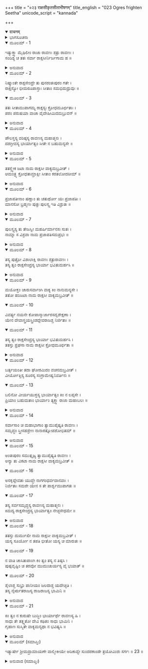 +++
title = "०२३ राक्षसीकृतसीताभीषणम्"
title_english = "023 Ogres frighten Seetha"
unicode_script = "kannada"

+++
<details open><summary>वाचनम्</summary>

<div class="audioEmbed"  caption="श्रीराम-हरिसीताराममूर्ति-घनपाठिभ्यां वचनम्" src="https://archive.org/download/Ramayana-recitation-Sriram-harisItArAmamUrti-Ghanapaati-v2/Kanda_5/Kanda_5_SK-023-Ogres_frighten_Seetha.mp3"></div>
</details>



<details><summary>ಭಾಗಸೂಚನಾ</summary>

ರಾಕ್ಷಸಿಯರು ಸೀತೆಯನ್ನು ಸಮಾಧಾನಗೊಳಿಸಲು ಪ್ರತ್ನಿಸಿದುದು
</details>

<details open><summary>ಮೂಲಮ್ - 1</summary>

ಇತ್ಯುಕ್ತ್ವಾ ಮೈಥಿಲೀಂ ರಾಜಾ ರಾವಣಃ ಶತ್ರು ರಾವಣಃ ।  
ಸಂದಿಶ್ಯ ಚ ತತಃ ಸರ್ವಾ ರಾಕ್ಷಸೀರ್ನಿರ್ಜಗಾಮ ಹ ॥
</details>

<details><summary>ಅನುವಾದ</summary>

ಶತ್ರುಗಳನ್ನು ಹಾ ಹಾ ಎಂದು ಕೂಗಿಕೊಳ್ಳುವಂತೆ ಮಾಡಲು ಸಮರ್ಥನಾದ ರಾವಣನು ಸೀತೆಗೆ ಹೀಗೆ ಹೇಳಿ ಅವಳನ್ನು ಬಹಳ ಬೇಗ ತನ್ನ ವಶಳಾಗುವಂತೆ ಮಾಡಬೇಕೆಂದು ಎಲ್ಲ ರಕ್ಕಸಿಯರಿಗೆ ಆಜ್ಞಾಪಿಸಿ ಅಶೋಕವನದಿಂದ ನಿರ್ಗಮಿಸಿದನು.॥1॥
</details>

<details open><summary>ಮೂಲಮ್ - 2</summary>

ನಿಷ್ಕ್ರಾಂತೇ ರಾಕ್ಷಸೇಂದ್ರೇ ತು ಪುನರಂತಃಪುರಂ ಗತೇ ।  
ರಾಕ್ಷಸ್ಯೋ ಭೀಮರೂಪಾಸ್ತಾಃ ಸೀತಾಂ ಸಮಭಿದುದ್ರುವುಃ ॥
</details>

<details open><summary>ಮೂಲಮ್ - 3</summary>

ತತಃ ಸೀತಾಮುಪಾಗಮ್ಯ ರಾಕ್ಷಸ್ಯಃ ಕ್ರೋಧಮೂರ್ಛಿತಾಃ ।  
ಪರಂ ಪರುಷಯಾ ವಾಚಾ ವೈದೇಹೀಮಿದಮಬ್ರುವನ್ ॥
</details>

<details><summary>ಅನುವಾದ</summary>

ರಾಕ್ಷಸೇಂದ್ರನು ಅಂತಃಪುರಕ್ಕೆ ಹೊರಟು ಹೋದ ಬಳಿಕ ಭಯಂಕರ ಆಕೃತಿಯ ರಾಕ್ಷಸ ಸ್ತ್ರೀಯರು ಸೀತೆಯ ಬಳಿಗೆ ವೇಗವಾಗಿ ಧಾವಿಸಿ ಬಂದರು. ಸೀತೆಯ ಬಳಿಗೆ ಬಂದು ಕ್ರೋಧಾಭಿಭೂತೆಯರಾದ ಆ ರಕ್ಕಸಿಯರು ಅತ್ಯಂತ ಕಠೋರವಾಗಿ ಹೀಗೆ ಹೇಳಿದರು.॥2-3॥
</details>

<details open><summary>ಮೂಲಮ್ - 4</summary>

ಪೌಲಸ್ತಸ್ಯ ವರಿಷ್ಠಸ್ಯ ರಾವಣಸ್ಯ ಮಹಾತ್ಮನಃ ।  
ದಶಗ್ರೀವಸ್ಯ ಭಾರ್ಯಾತ್ವಂ ಸೀತೇ ನ ಬಹುಮನ್ಯಸೇ ॥
</details>

<details><summary>ಅನುವಾದ</summary>

‘‘ಎಲೈ ಸೀತೆ! ರಾವಣನು ಪುಲಸ್ತ್ಯ ವಂಶಜನೂ, ಮಹಾತ್ಮನೂ, ಶ್ರೇಷ್ಠನೂ ಆಗಿದ್ದಾನೆ. ಅಂತಹ ದಶಕಂಠನಿಗೆ ಭಾರ್ಯೆಯಾಗುವುದನ್ನು ನೀನು ಒಂದು ದೊಡ್ಡ ಪುರಸ್ಕಾರವೆಂದು ಏಕೆ ಭಾವಿಸುತ್ತಿಲ್ಲ? ಇದು ನಿನ್ನ ಮೌಢ್ಯವೇ ಸರಿ’’॥4॥
</details>

<details open><summary>ಮೂಲಮ್ - 5</summary>

ತತಸ್ತ್ವೇಕ ಜಟಾ ನಾಮ ರಾಕ್ಷಸೀ ವಾಕ್ಯಮಬ್ರವೀತ್ ।  
ಆಮಂತ್ರ್ಯ ಕ್ರೋಧತಾಮ್ರಾಕ್ಷೀ ಸೀತಾಂ ಕರತಲೋದರೀಮ್ ॥
</details>

<details><summary>ಅನುವಾದ</summary>

ರಾಕ್ಷಸಿಯರೆಲ್ಲರೂ ಒಟ್ಟಾಗಿ ಹೀಗೆ ಹೇಳಿದ ನಂತರ ಆ ರಾಕ್ಷಸಿಯರಲ್ಲಿ ಒಬ್ಬೊಬ್ಬರು ಒಂದೊಂದು ರೀತಿಯಿಂದ ಹೇಳತೊಡಗಿದರು. ಕ್ರೋಧದಿಂದ ಕೆಂಗಣ್ಣಳಾಗಿದ್ದ ‘ಏಕಜಟಾ’ ಎಂಬ ರಕ್ಕಸಿಯು ಸಣ್ಣನಡುವುಳ್ಳ ಸೀತಾದೇವಿಗೆ ಸಂಬೋಧಿಸಿ ಹೀಗೆ ಹೇಳಿದಳು.॥5॥
</details>

<details open><summary>ಮೂಲಮ್ - 6</summary>

ಪ್ರಜಾಪತೀನಾಂ ಷಣ್ಣಾಂ ತು ಚತುರ್ಥೋ ಯಃ ಪ್ರಜಾಪತಿಃ ।  
ಮಾನಸೋ ಬ್ರಹ್ಮಣಃ ಪುತ್ರಃ ಪುಲಸ್ತ್ಯ ಇತಿ ವಿಶ್ರುತಃ ॥
</details>

<details><summary>ಅನುವಾದ</summary>

ಎಲೆಗೆ ಸೀತೆ! ಮರಿಚಿ, ಅತ್ರಿ, ಅಂಗೀರಸ, ಪುಲಸ್ತ್ಯ, ಪುಲಹ, ಕ್ರತು ಎಂಬ ಆರು ಮಂದಿ ಪ್ರಜಾಪತಿಗಳಲ್ಲಿ ಪುಲಸ್ತ್ಯನು ನಾಲ್ಕನೆಯವನು. ಅವನು ಬ್ರಹ್ಮಮಾನಸ ಪುತ್ರನೂ, ವಿಖ್ಯಾತನೂ ಆಗಿರುವನು.॥6॥
</details>

<details open><summary>ಮೂಲಮ್ - 7</summary>

ಪುಲಸ್ತ್ಯಸ್ಯ ತು ತೇಜಸ್ವೀ ಮಹರ್ಷಿರ್ಮಾನಸಃ ಸುತಃ ।  
ನಾಮ್ನಾ ಸ ವಿಶ್ರವಾ ನಾಮ ಪ್ರಜಾಪತಿಸಮಪ್ರಭಃ ॥
</details>

<details><summary>ಅನುವಾದ</summary>

ತೇಜಸ್ವಿಯಾದ ವಿಶ್ರವಸನು ಮಹರ್ಷಿ ಪುಲಸ್ತ್ಯನಿಗೆ ಮಾನಸಪುತ್ರನು. ಅವನು ತೇಜಸ್ಸಿನಲ್ಲಿ ಬ್ರಹ್ಮನಂತೆ ಇರುವವನು.॥7॥
</details>

<details open><summary>ಮೂಲಮ್ - 8</summary>

ತಸ್ಯ ಪುತ್ರೋ ವಿಶಾಲಾಕ್ಷಿ ರಾವಣಃ ಶತ್ರುರಾವಣಃ ।  
ತಸ್ಯ ತ್ವಂ ರಾಕ್ಷಸೇಂದ್ರಸ್ಯ ಭಾರ್ಯಾ ಭವಿತುಮರ್ಹಸಿ ॥
</details>

<details><summary>ಅನುವಾದ</summary>

ಎಲೈ ವಿಶಾಲಾಕ್ಷಿಯೇ! ಸುಪ್ರಸಿದ್ಧನಾದ ವಿಶ್ರವಸುವಿನ ಮಗನೇ ರಾವಣನು. ಅವನು ಅತಿವೀರ ಭಯಂಕರನೂ, ರಾಕ್ಷಸರಿಗೆಲ್ಲ ಪ್ರಭುವೂ ಆದ ಅವನಿಗೆ ಭಾರ್ಯೆಯಾಗಲು ನೀನು ಯೋಗ್ಯಳಾಗಿರುವೆ.॥8॥
</details>

<details open><summary>ಮೂಲಮ್ - 9</summary>

ಮಯೋಕ್ತಂ ಚಾರುಸರ್ವಾಂಗಿ ವಾಕ್ಯ ಕಿಂ ನಾನುಮನ್ಯಸೇ ।  
ತತೋ ಹರಿಜಟಾ ನಾಮ ರಾಕ್ಷಸೀ ವಾಕ್ಯಮಬ್ರವೀತ್ ॥
</details>

<details open><summary>ಮೂಲಮ್ - 10</summary>

ವಿವರ್ತ್ಯ ನಯನೇ ಕೋಪಾನ್ಮಾರ್ಜಾರಸದೃಶೇಕ್ಷಣಾ ।  
ಯೇನ ದೇವಾಸ್ತ್ರಯಸ್ತ್ರಿಂಶದ್ದೇವರಾಜಶ್ಚ ನಿರ್ಜಿತಾಃ ॥
</details>

<details open><summary>ಮೂಲಮ್ - 11</summary>

ತಸ್ಯ ತ್ವಂ ರಾಕ್ಷಸೇಂದ್ರಸ್ಯ ಭಾರ್ಯಾ ಭವಿತುಮರ್ಹಸಿ ।  
ತತಸ್ತು ಪ್ರಘಸಾ ನಾಮ ರಾಕ್ಷಸೀ ಕ್ರೋಧಮೂರ್ಛಿತಾ ॥
</details>

<details><summary>ಅನುವಾದ</summary>

ಸುಂದರಾಂಗಿಯೇ! ನನ್ನ ಈ ಮಾತನ್ನು ನೀನು ಏಕೆ ಅನುಮೋದಿಸುವುದಿಲ್ಲ? ಆಗ ಸೀತೆಯು ಉತ್ತರಿಸದಿದ್ದಾಗ, ಬೆಕ್ಕಿನ ಕಣ್ಣಿನವಳಾದ ‘ಹರಿಜಟಾ’ ಎಂಬ ರಾಕ್ಷಸಿಯು ಕೋಪದಿಂದ ಕಣ್ಣುಗಳನ್ನು ಅರಳಿಸಿಕೊಂಡು ಹೀಗೆ ನುಡಿದಳು-ರಾವಣನು ದೇವೇಂದ್ರನ ಸಹಿತ ಮೂವತ್ತಮೂರು ಕೋಟಿ ಪ್ರಮುಖ ದೇವತೆಗಳನ್ನು ತನ್ನ ಅತುಲ ಪರಾಕ್ರಮದಿಂದ ಜಯಿಸಿರುವನು. ಅಂತಹ ರಾಕ್ಷಸೇಂದ್ರನಿಗೆ ಮಡದಿಯಾಗಲು ನೀನು ಅರ್ಹಳಾಗಿರುವೆ. ರಾವಣನು ಗರ್ವದಿಂದ ಉಬ್ಬಿ ಹೋದ ಮಹಾಪರಾಕ್ರಮಿಯು. ಶೂರನೂ, ಯುದ್ಧದಲ್ಲಿ ಎಂದೂ ಬೆನ್ನುತೋರದಿರುವವನೂ, ಮಹಾಬಲಶಾಲಿಯೂ, ಮಹಾವೀರ್ಯವಂತನೂ ಆದ ಅವನಿಗೆ ಭಾರ್ಯೆಯಾಗಲು ನೀನೇಕೆ ಅಪೇಕ್ಷಿಸುವುದಿಲ್ಲ?॥9-11॥
</details>

<details open><summary>ಮೂಲಮ್ - 12</summary>

ಬರ್ತ್ಸಯಂತೀ ತದಾ ಘೋರಮಿದಂ ವಚನಮಬ್ರವೀತ್ ।  
ವೀರ್ಯೋತ್ತಿಸ್ಯ ಶೂರಸ್ಯ ಸಂಗ್ರಾಮೇಷ್ವನಿವರ್ತಿನಃ ॥
</details>

<details open><summary>ಮೂಲಮ್ - 13</summary>

ಬಲಿನೋ ವೀರ್ಯಯುಕ್ತಸ್ಯ ಭಾರ್ಯಾತ್ವಂ ಕಿಂ ನ ಲಪ್ಸಸೇ ।  
ಪ್ರಿಯಾಂ ಬಹುಮತಾಂ ಭಾರ್ಯಾಂ ತ್ಯಕ್ತ್ವಾ ರಾಜಾ ಮಹಾಬಲಃ ॥
</details>

<details><summary>ಅನುವಾದ</summary>

ಆಗಲೂ ಸೀತಾದೇವಿಯು ಮೌನದಿಂದಿರುವಾಗ - ‘ಪ್ರಘಸಾ’ ಎಂಬ ರಾಕ್ಷಸಿಯು ಕೋಪೋದ್ರಿಕ್ತಳಾಗಿ ಸೀತೆಯನ್ನು ಬೆದರಿಸುತ್ತಾ ಕಠೋರವಾದ ಈ ಮಾತನ್ನು ಹೇಳಿದಳು — ಎಲ್ಲ ಶ್ರೇಷ್ಠ ನಾರಿಯರಲ್ಲಿ ಅತ್ಯಂತ ಪ್ರಿಯಳಾದ, ಎಲ್ಲರಿಂದ ಗೌರವಿಸಲ್ಪಡುತ್ತಿರುವ, ಮಹಾಭಾಗ್ಯಶಾಲಿನಿಯಾದ ಮಂದೋದರಿಯನ್ನು ಕೂಡ ಪರಿತ್ಯಜಿಸಿ ಮಹಾಬಲನಾದ ರಾವಣನು ನಿನ್ನನ್ನು ಪಡೆಯಲು ಅಪೇಕ್ಷಿಸಿದ್ದಾನೆ.॥12-13॥
</details>

<details open><summary>ಮೂಲಮ್ - 14</summary>

ಸರ್ವಾಸಾಂ ಚ ಮಹಾಭಾಗಾಂ ತ್ವಾಮುಪೈಷ್ಯತಿ ರಾವಣಃ ।  
ಸಮೃದ್ಧಂ ಸ್ತ್ರೀಸಹಸ್ರೇಣ ನಾನಾರತ್ನೋಪಶೋಭಿತಮ್ ॥
</details>

<details><summary>ಅನುವಾದ</summary>

ಅಮೂಲ್ಯವಾದ ರತ್ನಗಳಿಂದ ಶೋಭಿಸುತ್ತಿರುವ ಸಾವಿರಾರು ಕಾಂತೆಯರು ರಾವಣನ ಅಂತಃಪುರದಲ್ಲಿ ಇದ್ದಾರೆ. ಅಂತಹ ತರುಣೀಮಣಿಗಳನ್ನು ಕಡೆಗಣಿಸಿದ ರಾವಣನು ನಿನ್ನನ್ನು ಸೇರಲು ತವಕಿಸುತ್ತಿದ್ದಾನೆ.॥14॥
</details>

<details open><summary>ಮೂಲಮ್ - 15</summary>

ಅಂತಃಪುರಂ ಸಮುತ್ಸೃಜ್ಯ ತ್ವಾಮುಪೈಷ್ಯತಿ ರಾವಣಃ ।  
ಅನ್ಯಾ ತು ವಿಕಟಾ ನಾಮ ರಾಕ್ಷಸೀ ವಾಕ್ಯಮಬ್ರವೀತ್ ॥
</details>

<details open><summary>ಮೂಲಮ್ - 16</summary>

ಅಸಕೃದ್ದೇವತಾ ಯುದ್ಧೇ ನಾಗಗಂಧರ್ವದಾನವಾಃ ।  
ನಿರ್ಜಿತಾಃ ಸಮರೇ ಯೇನ ಸ ತೇ ಪಾರ್ಶ್ವಮುಪಾಗತಃ ॥
</details>

<details open><summary>ಮೂಲಮ್ - 17</summary>

ತಸ್ಯ ಸರ್ವಸಮೃದ್ಧಸ್ಯ ರಾವಣಸ್ಯ ಮಹಾತ್ಮನಃ ।  
ಕಿಮದ್ಯ ರಾಕ್ಷಸೇಂದ್ರಸ್ಯ ಭಾರ್ಯಾತ್ವಂ ನೇಚ್ಛಸೇಧಮೇ ॥
</details>

<details><summary>ಅನುವಾದ</summary>

ಅವರು ಹೇಳುತ್ತಿದ್ದುದನ್ನು, ಕೇಳುತ್ತಾ ಸುಮ್ಮನೆ ಕುಳಿತಿರುವ ಸೀತೆಗೆ ‘ವಿಕಟಾ’ ಎಂಬ ಮತ್ತೋರ್ವ ರಕ್ಕಸಿಯು ಹೀಗೆ ಹೇಳುತ್ತಾಳೆ ರಾವಣನು ಸಮರಾಂಗಣದಲ್ಲಿ ದೇವತೆಗಳನ್ನು ನಾಗರನ್ನು, ಗಂಧರ್ವರನ್ನು, ಹಲವಾರು ಬಾರಿ ಪರಾಭವಗೊಳಿಸಿರುವನು. ಅಂತಹ ಮಹಾಭಯಂಕರ ಪರಾಕ್ರಮಿಯಾದ, ಮಹಾಶೂರನಾದ, ರಾವಣೇಶ್ವರನು ಪ್ರಣಯಭಿಕ್ಷೆಯನ್ನು ಬೇಡುತ್ತಾ ನಿನ್ನ ಬಳಿಗೆ ಬಂದಿರುವನು. ಸರ್ವ ಸಮೃದ್ಧಿಯನ್ನು ಹೊಂದಿರುವ ಮಹಾತ್ಮನಾದ ರಾಕ್ಷಸೇಂದ್ರನಿಗೆ ಭಾರ್ಯೆಯಾಗಲು ಬಯಸದೆ ಇರುವ ನೀನು ನಿಜವಾಗಿ ಅಧಮಳಾಗಿರುವೆ.॥15-17॥
</details>

<details open><summary>ಮೂಲಮ್ - 18</summary>

ತತಸ್ತು ದುರ್ಮುಖೀ ನಾಮ ರಾಕ್ಷಸೀ ವಾಕ್ಯಮಬ್ರವೀತ್ ।  
ಯಸ್ಯ ಸೂರ್ಯೋ ನ ತಪತಿ ಭೀತೋ ಯಸ್ಯ ಚ ಮಾರುತಃ ॥
</details>

<details open><summary>ಮೂಲಮ್ - 19</summary>

ನ ವಾತಿ ಚಾಸಿತಾಪಾಂಗಿ ಕಿಂ ತ್ವಂ ತಸ್ಯ ನ ತಿಷ್ಠಸಿ ।  
ಪುಷ್ಪವೃಷ್ಟಿಂ ಚ ತರವೋ ಮುಮುಚುರ್ಯಸ್ಯ ವೈ ಭಯಾತ್ ॥
</details>

<details open><summary>ಮೂಲಮ್ - 20</summary>

ಶೈಲಾಶ್ಚ ಸುಭ್ರು ಪಾನೀಯಂ ಜಲದಾಶ್ಚ ಯದೇಚ್ಛತಿ ।  
ತಸ್ಯ ನೈರ್ಋತರಾಜಸ್ಯ ರಾಜರಾಜಸ್ಯ ಭಾಮಿನಿ ॥
</details>

<details><summary>ಅನುವಾದ</summary>

ಬಳಿಕ ‘ದುರ್ಮುಖಿ’ ಎಂಬ ರಾಕ್ಷಸಿಯು ಸೀತೆಗೆ ಹೀಗೆ ಉಪದೇಶಿಸತೊಡಗಿದಳು ಎಲೈ ಸುಂದರೀ! ರಾವಣನಿಗೆ ಭಯಪಟ್ಟು ಸೂರ್ಯನು ಕೂಡ ತೀಕ್ಷ್ಣವಾದ ಕಿರಣಗಳನ್ನು ಪಸರಿಸುವುದಿಲ್ಲ. ವಾಯುವು ಮಂದವಾಗಿ ಬೀಸುತ್ತಿರುವನು. ಓ ವಿಶಾಲಾಕ್ಷಿ! ಅಂತಹ ಪ್ರಭುವಿನ ಬಳಿಯಲ್ಲಿರಲು ನೀನೇಕೆ ಬಯಸುತ್ತಿಲ್ಲ? ಅವನಿಗೆ ಭಯಪಟ್ಟು ವೃಕ್ಷಗಳೂ ಕೂಡ ಅವನ ಬಯಕೆಯಂತೆ ಹೂವುಗಳನ್ನು ಸುರಿಸುತ್ತವೆ. ಹಾಗೆಯೇ ಪರ್ವತಗಳೂ, ಮೇಘಗಳೂ, ಕೂಡ ಅವನು ಬಯಸಿದಾಗ ಮಧುರ ಜಲವನ್ನು ಸುರಿಸುತ್ತವೆ. ಎಲೈ ಭಾಮಿನೀ! ಅಂತಹ ರಾಕ್ಷಸ ಚಕ್ರವರ್ತಿಯಾದ ರಾವಣೇಶ್ವರನ ಭಾರ್ಯೆಯಾಗಲು ನೀನೇಕೆ ಮನಸ್ಸು ಮಾಡುತ್ತಿಲ್ಲ? ಅವನ ಪತ್ನಿಯಾಗಲು ಏಕೆ ಸಿದ್ಧಳಾಗುವುದಿಲ್ಲ?॥18-20॥
</details>

<details open><summary>ಮೂಲಮ್ - 21</summary>

ಕಿಂ ತ್ವಂ ನ ಕುರುಷೇ ಬುದ್ಧಿಂ ಭಾರ್ಯಾರ್ಥೆ ರಾವಣಸ್ಯ ಹಿ ।  
ಸಾಧು ತೇ ತತ್ತ್ವತೋ ದೇವಿ ಕಥಿತಂ ಸಾಧು ಭಾಮಿನಿ ।  
ಗೃಹಾಣ ಸುಸ್ಮಿತೇ ವಾಕ್ಯಮನ್ಯಥಾ ನ ಭವಿಷ್ಯಸಿ ॥
</details>

<details><summary>ಅನುವಾದ</summary>

ಮಂದಸ್ಮಿತೆಯಾದ ಎಲೈ ಭಾಮಿನೀ! ದೇವೀ! ಒಳ್ಳೆಯ ರೀತಿಯಿಂದ ಹೇಳುತ್ತಿರುವ ನಮ್ಮ ಮಾತನ್ನು ಚೆನ್ನಾಗಿ ಪರಿಗ್ರಹಿಸು. ಹಾಗೇನಾದರೂ ನಮ್ಮ ಮಾತುಗಳನ್ನು ಕೇಳದಿದ್ದರೆ ನೀನು ಖಂಡಿತವಾಗಿ ಉಳಿಯಲಾರೆ.॥21॥
</details>

<details open><summary>ಮೂಲಮ್ (ಸಮಾಪ್ತಿಃ)</summary>

ಇತ್ಯಾರ್ಷೇ ಶ್ರೀಮದ್ರಾಮಾಯಣೇ ವಾಲ್ಮೀಕೀಯೇ ಆದಿಕಾವ್ಯೇ ಸುಂದರಕಾಂಡೇ ತ್ರಯೋವಿಂಶಃ ಸರ್ಗಃ ॥ 23 ॥
</details>

<details><summary>ಅನುವಾದ (ಸಮಾಪ್ತಿಃ)</summary>

ಮಹರ್ಷಿವಾಲ್ಮೀಕಿ ವಿರಚಿತ ಆದಿಕಾವ್ಯವಾದ ಶ್ರೀಮದ್ರಾಮಾಯಣದ ಸುಂದರಕಾಂಡದಲ್ಲಿ ಇಪ್ಪತ್ತಮೂರನೆಯ ಸರ್ಗವು ಮುಗಿಯಿತು.
</details>
